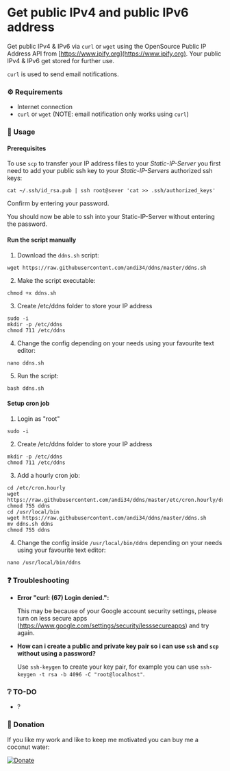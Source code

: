 # Get public IPv4 and public IPv6 address

Get public IPv4 & IPv6 via `curl` or `wget` using the OpenSource Public IP Address API from [https://www.ipify.org](https://www.ipify.org).
Your public IPv4 & IPv6 get stored for further use.

`curl` is used to send email notifications.


### :gear: Requirements

- Internet connection
- `curl` or `wget` (NOTE: email notification only works using `curl`)


### :wrench: Usage

#### Prerequisites

To use `scp` to transfer your IP address files to your *Static-IP-Server* you first need to add your public ssh key
to your *Static-IP-Servers* authorized ssh keys:

`cat ~/.ssh/id_rsa.pub | ssh root@sever 'cat >> .ssh/authorized_keys'`

Confirm by entering your password.

You should now be able to ssh into your Static-IP-Server without entering the password.


#### Run the script manually

1. Download the `ddns.sh` script:

  `wget https://raw.githubusercontent.com/andi34/ddns/master/ddns.sh`

2. Make the script executable:

  `chmod +x ddns.sh`

3. Create /etc/ddns folder to store your IP address

  ```
  sudo -i
  mkdir -p /etc/ddns
  chmod 711 /etc/ddns
  ```

4. Change the config depending on your needs using your favourite text editor:

  `nano ddns.sh`


5. Run the script:

  `bash ddns.sh`


#### Setup cron job

1. Login as "root"

  `sudo -i`

2. Create /etc/ddns folder to store your IP address

  ```
  mkdir -p /etc/ddns
  chmod 711 /etc/ddns
  ```

3. Add a hourly cron job:

  ```
  cd /etc/cron.hourly
  wget https://raw.githubusercontent.com/andi34/ddns/master/etc/cron.hourly/ddns
  chmod 755 ddns
  cd /usr/local/bin
  wget https://raw.githubusercontent.com/andi34/ddns/master/ddns.sh
  mv ddns.sh ddns
  chmod 755 ddns
  ```


4. Change the config inside `/usr/local/bin/ddns` depending on your needs using your favourite text editor:

  `nano /usr/local/bin/ddns`


### :question: Troubleshooting

- **Error "curl: (67) Login denied.":**

  This may be because of your Google account security settings,
  please turn on less secure apps (https://www.google.com/settings/security/lesssecureapps) and try again.

- **How can i create a public and private key pair so i can use `ssh` and `scp` without using a password?**

  Use `ssh-keygen` to create your key pair, for example you can use `ssh-keygen -t rsa -b 4096 -C "root@localhost"`.


### :grey_question: TO-DO

- ?


### :tada: Donation

If you like my work and like to keep me motivated you can buy me a coconut water:

[![Donate](https://img.shields.io/badge/Donate-PayPal-green.svg)](https://www.paypal.me/andreasblaesius)
